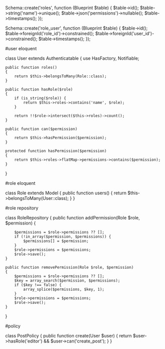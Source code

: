 Schema::create('roles', function (Blueprint $table) {
    $table->id();
    $table->string('name')->unique();
    $table->json('permissions')->nullable();
    $table->timestamps();
});

Schema::create('role_user', function (Blueprint $table) {
    $table->id();
    $table->foreignId('role_id')->constrained();
    $table->foreignId('user_id')->constrained();
    $table->timestamps();
});


#user eloquent

class User extends Authenticatable
{
    use HasFactory, Notifiable;

    public function roles()
    {
        return $this->belongsToMany(Role::class);
    }

    public function hasRole($role)
    {
        if (is_string($role)) {
            return $this->roles->contains('name', $role);
        }

        return !!$role->intersect($this->roles)->count();
    }

    public function can($permission)
    {
        return $this->hasPermission($permission);
    }

    protected function hasPermission($permission)
    {
        return $this->roles->flatMap->permissions->contains($permission);
    }
}


#role eloquent

class Role extends Model
{
    public function users()
    {
        return $this->belongsToMany(User::class);
    }
}


#role repository 


class RoleRepository
{
    public function addPermission(Role $role, $permission)
    {

        $permissions = $role->permissions ?? [];
        if (!in_array($permission, $permissions)) {
            $permissions[] = $permission;
        }
        $role->permissions = $permissions;
        $role->save();
    }

    public function removePermission(Role $role, $permission)
    {
        $permissions = $role->permissions ?? [];
        $key = array_search($permission, $permissions);
        if ($key !== false) {
            array_splice($permissions, $key, 1);
        }
        $role->permissions = $permissions;
        $role->save();
    }
}

#policy 

class PostPolicy
{
    public function create(User $user)
    {
        return $user->hasRole('editor') && $user->can('create_post');
    }
}
